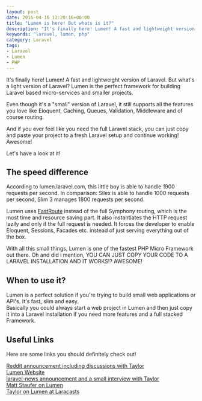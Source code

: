 ```yaml
---
layout: post
date: 2015-04-16 12:20:16+00:00
title: "Lumen is here! But whats is it?"
description: "It's finally here! Lumen! A fast and lightweight version of Laravel."
keywords: "laravel, lumen, php"
category: Laravel
tags:
- Laravel
- Lumen
- PHP
---
```


It's finally here! Lumen! A fast and lightweight version of Laravel.
But what's a light version of Laravel?
Lumen is the perfect framework for building Laravel based micro-services and smaller projects.

Even though it's a "small" version of Laravel, it still supports all the features you love like Eloquent, Caching, Queues, Validation, Middleware and of course routing.

And if you ever feel like you need the full Laravel stack, you can just copy and paste your project to a fresh Laravel setup and continue working! Awesome!

Let's have a look at it!


## The speed difference

According to lumen.laravel.com, this little boy is able to handle 1900 requests per second.
In comparison: Silex is able to handle 1000 requests per second, Slim 3 manages 1800 requests per second.

Lumen uses [FastRoute](https://github.com/nikic/FastRoute) instead of the full Symphony routing, which is the most time and resource saving part.
It also instantiates the HTTP request lazily and only if the full request is needed.
It forces the developer to enable Eloquent, Sessions, Facades etc. instead of just serving everything out of the box.

With all this small things, Lumen is one of the fastest PHP Micro Framework out there. Oh and did i mention,
YOU CAN JUST COPY YOUR CODE TO A LARAVEL INSTALLATION AND IT WORKS!? AWESOME!


## When to use it?

Lumen is a perfect solution if you're trying to build small web applications or API's.
It's fast, slim and easy.<br />
Basically you could always start a web project in Lumen and then just copy it into a
Laravel installation if you need more features and a full stacked Framework.


## Useful Links
Here are some links you should definitely check out!

[Reddit announcement including discussions with Taylor](http://www.reddit.com/r/PHP/comments/32kajb/lumen_php_microframework_by_laravel/)<br />
[Lumen Website](http://lumen.laravel.com)<br />
[laravel-news announcement and a small interview with Taylor](https://laravel-news.com/2015/04/lumen/)<br />
[Matt Staufer on Lumen](https://mattstauffer.co/blog/introducing-lumen-from-laravel)<br />
[Taylor on Lumen at Laracasts](https://laracasts.com/lessons/introducing-lumen)